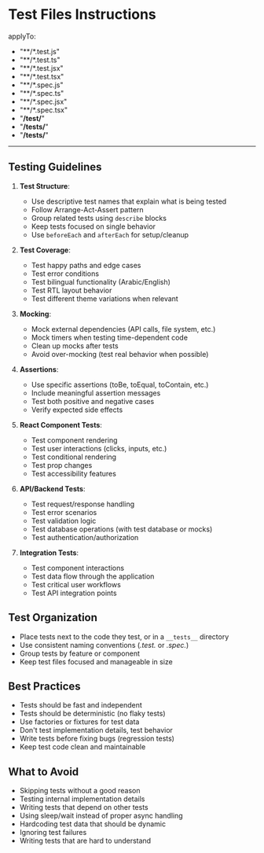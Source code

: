# Test Files Instructions

applyTo:
  - "**/*.test.js"
  - "**/*.test.ts"
  - "**/*.test.jsx"
  - "**/*.test.tsx"
  - "**/*.spec.js"
  - "**/*.spec.ts"
  - "**/*.spec.jsx"
  - "**/*.spec.tsx"
  - "**/test/**"
  - "**/tests/**"
  - "**/__tests__/**"

---

## Testing Guidelines

1. **Test Structure**:
   - Use descriptive test names that explain what is being tested
   - Follow Arrange-Act-Assert pattern
   - Group related tests using `describe` blocks
   - Keep tests focused on single behavior
   - Use `beforeEach` and `afterEach` for setup/cleanup

2. **Test Coverage**:
   - Test happy paths and edge cases
   - Test error conditions
   - Test bilingual functionality (Arabic/English)
   - Test RTL layout behavior
   - Test different theme variations when relevant

3. **Mocking**:
   - Mock external dependencies (API calls, file system, etc.)
   - Mock timers when testing time-dependent code
   - Clean up mocks after tests
   - Avoid over-mocking (test real behavior when possible)

4. **Assertions**:
   - Use specific assertions (toBe, toEqual, toContain, etc.)
   - Include meaningful assertion messages
   - Test both positive and negative cases
   - Verify expected side effects

5. **React Component Tests**:
   - Test component rendering
   - Test user interactions (clicks, inputs, etc.)
   - Test conditional rendering
   - Test prop changes
   - Test accessibility features

6. **API/Backend Tests**:
   - Test request/response handling
   - Test error scenarios
   - Test validation logic
   - Test database operations (with test database or mocks)
   - Test authentication/authorization

7. **Integration Tests**:
   - Test component interactions
   - Test data flow through the application
   - Test critical user workflows
   - Test API integration points

## Test Organization

- Place tests next to the code they test, or in a `__tests__` directory
- Use consistent naming conventions (*.test.* or *.spec.*)
- Group tests by feature or component
- Keep test files focused and manageable in size

## Best Practices

- Tests should be fast and independent
- Tests should be deterministic (no flaky tests)
- Use factories or fixtures for test data
- Don't test implementation details, test behavior
- Write tests before fixing bugs (regression tests)
- Keep test code clean and maintainable

## What to Avoid

- Skipping tests without a good reason
- Testing internal implementation details
- Writing tests that depend on other tests
- Using sleep/wait instead of proper async handling
- Hardcoding test data that should be dynamic
- Ignoring test failures
- Writing tests that are hard to understand
